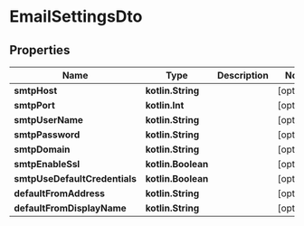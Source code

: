 
# EmailSettingsDto

## Properties
Name | Type | Description | Notes
------------ | ------------- | ------------- | -------------
**smtpHost** | **kotlin.String** |  |  [optional]
**smtpPort** | **kotlin.Int** |  |  [optional]
**smtpUserName** | **kotlin.String** |  |  [optional]
**smtpPassword** | **kotlin.String** |  |  [optional]
**smtpDomain** | **kotlin.String** |  |  [optional]
**smtpEnableSsl** | **kotlin.Boolean** |  |  [optional]
**smtpUseDefaultCredentials** | **kotlin.Boolean** |  |  [optional]
**defaultFromAddress** | **kotlin.String** |  |  [optional]
**defaultFromDisplayName** | **kotlin.String** |  |  [optional]



